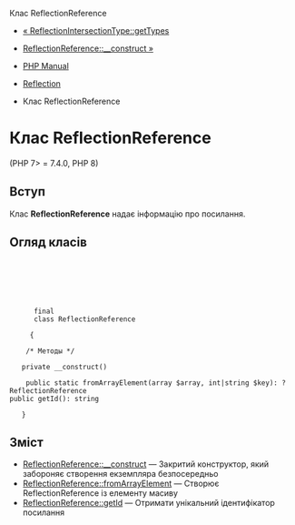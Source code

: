 Клас ReflectionReference

-   [« ReflectionIntersectionType::getTypes](reflectionintersectiontype.gettypes.html)
    
-   [ReflectionReference::\_\_construct »](reflectionreference.construct.html)
    
-   [PHP Manual](index.html)
    
-   [Reflection](book.reflection.html)
    
-   Клас ReflectionReference
    

# Клас ReflectionReference

(PHP 7> = 7.4.0, PHP 8)

## Вступ

Клас **ReflectionReference** надає інформацію про посилання.

## Огляд класів

```classsynopsis

     
    

    
     
      final
      class ReflectionReference
     
     {

    /* Методы */
    
   private __construct()

    public static fromArrayElement(array $array, int|string $key): ?ReflectionReference
public getId(): string

   }
```

## Зміст

-   [ReflectionReference::\_\_construct](reflectionreference.construct.html) — Закритий конструктор, який забороняє створення екземпляра безпосередньо
-   [ReflectionReference::fromArrayElement](reflectionreference.fromarrayelement.html) — Створює ReflectionReference із елементу масиву
-   [ReflectionReference::getId](reflectionreference.getid.html) — Отримати унікальний ідентифікатор посилання